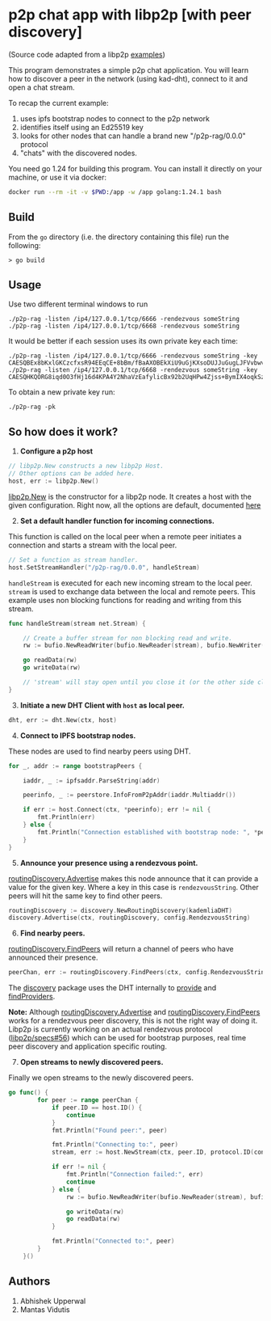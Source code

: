 # p2p chat app with libp2p [with peer discovery]
(Source code adapted from a libp2p [examples](https://github.com/libp2p/go-libp2p/tree/master/examples/chat-with-rendezvous))

This program demonstrates a simple p2p chat application. 
You will learn how to discover a peer in the network (using kad-dht), connect to it and open a chat stream.

To recap the current example:
1. uses ipfs bootstrap nodes to connect to the p2p network
2. identifies itself using an Ed25519 key
3. looks for other nodes that can handle a brand new "/p2p-rag/0.0.0" protocol
4. "chats" with the discovered nodes.

You need go 1.24 for building this program. You can install it directly on your machine, or use it via docker:
```bash
docker run --rm -it -v $PWD:/app -w /app golang:1.24.1 bash
```

## Build

From the `go` directory (i.e. the directory containing this file) run the following:

```
> go build
```

## Usage

Use two different terminal windows to run

```
./p2p-rag -listen /ip4/127.0.0.1/tcp/6666 -rendezvous someString
./p2p-rag -listen /ip4/127.0.0.1/tcp/6668 -rendezvous someString
```

It would be better if each session uses its own private key each time:
```
./p2p-rag -listen /ip4/127.0.0.1/tcp/6666 -rendezvous someString -key CAESQBEx8bKxlGKCzcfxsR94EEqCE+8bBm/fBaAXOBEkXiU9uGjKXsoDUJJuGugLJFVvbwvbqeZzP0IR23M45C0mkRY=
./p2p-rag -listen /ip4/127.0.0.1/tcp/6668 -rendezvous someString -key CAESQHKQORG8iqd0O3fHj16d4KPA4Y2NhaVzEafylicBx92b2UqHPw4Zjss+BymIX4oqkSzfqQHYwVVtE6fNSLwstlY=
```

To obtain a new private key run:
```
./p2p-rag -pk
```

## So how does it work?

1. **Configure a p2p host**
```go
// libp2p.New constructs a new libp2p Host.
// Other options can be added here.
host, err := libp2p.New()
```
[libp2p.New](https://pkg.go.dev/github.com/libp2p/go-libp2p#New) is the constructor for a libp2p node. It creates a host with the given configuration. Right now, all the options are default, documented [here](https://pkg.go.dev/github.com/libp2p/go-libp2p#New)

2. **Set a default handler function for incoming connections.**

This function is called on the local peer when a remote peer initiates a connection and starts a stream with the local peer.
```go
// Set a function as stream handler.
host.SetStreamHandler("/p2p-rag/0.0.0", handleStream)
```

```handleStream``` is executed for each new incoming stream to the local peer. ```stream``` is used to exchange data between the local and remote peers. This example uses non blocking functions for reading and writing from this stream.

```go
func handleStream(stream net.Stream) {

    // Create a buffer stream for non blocking read and write.
    rw := bufio.NewReadWriter(bufio.NewReader(stream), bufio.NewWriter(stream))

    go readData(rw)
    go writeData(rw)

    // 'stream' will stay open until you close it (or the other side closes it).
}
```

3. **Initiate a new DHT Client with ```host``` as local peer.**


```go
dht, err := dht.New(ctx, host)
```

4. **Connect to IPFS bootstrap nodes.**

These nodes are used to find nearby peers using DHT.

```go
for _, addr := range bootstrapPeers {

    iaddr, _ := ipfsaddr.ParseString(addr)

    peerinfo, _ := peerstore.InfoFromP2pAddr(iaddr.Multiaddr())

    if err := host.Connect(ctx, *peerinfo); err != nil {
        fmt.Println(err)
    } else {
        fmt.Println("Connection established with bootstrap node: ", *peerinfo)
    }
}
```

5. **Announce your presence using a rendezvous point.**

[routingDiscovery.Advertise](https://pkg.go.dev/github.com/libp2p/go-libp2p/p2p/discovery/routing#RoutingDiscovery.Advertise) makes this node announce that it can provide a value for the given key. Where a key in this case is ```rendezvousString```. Other peers will hit the same key to find other peers.

```go
routingDiscovery := discovery.NewRoutingDiscovery(kademliaDHT)
discovery.Advertise(ctx, routingDiscovery, config.RendezvousString)
```

6. **Find nearby peers.**

[routingDiscovery.FindPeers](https://pkg.go.dev/github.com/libp2p/go-libp2p/p2p/discovery/routing#RoutingDiscovery.FindPeers) will return a channel of peers who have announced their presence.

```go
peerChan, err := routingDiscovery.FindPeers(ctx, config.RendezvousString)
```

The [discovery](https://pkg.go.dev/github.com/libp2p/go-libp2p/p2p/discovery/routing) package uses the DHT internally to [provide](https://pkg.go.dev/github.com/libp2p/go-libp2p-kad-dht#IpfsDHT.Provide) and [findProviders](https://pkg.go.dev/github.com/libp2p/go-libp2p-kad-dht#IpfsDHT.FindProviders).

**Note:** Although [routingDiscovery.Advertise](https://pkg.go.dev/github.com/libp2p/go-libp2p/p2p/discovery/routing#RoutingDiscovery.Advertise) and [routingDiscovery.FindPeers](https://pkg.go.dev/github.com/libp2p/go-libp2p/p2p/discovery/routing#RoutingDiscovery.FindPeers) works for a rendezvous peer discovery, this is not the right way of doing it. Libp2p is currently working on an actual rendezvous protocol ([libp2p/specs#56](https://github.com/libp2p/specs/pull/56)) which can be used for bootstrap purposes, real time peer discovery and application specific routing.

7. **Open streams to newly discovered peers.**

Finally we open streams to the newly discovered peers.

```go
go func() {
		for peer := range peerChan {
			if peer.ID == host.ID() {
				continue
			}
			fmt.Println("Found peer:", peer)

			fmt.Println("Connecting to:", peer)
			stream, err := host.NewStream(ctx, peer.ID, protocol.ID(config.ProtocolID))

			if err != nil {
				fmt.Println("Connection failed:", err)
				continue
			} else {
				rw := bufio.NewReadWriter(bufio.NewReader(stream), bufio.NewWriter(stream))

				go writeData(rw)
				go readData(rw)
			}

			fmt.Println("Connected to:", peer)
		}
	}()
```

## Authors
1. Abhishek Upperwal
2. Mantas Vidutis
